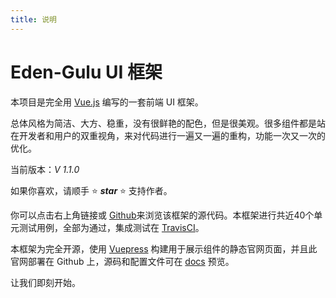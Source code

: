 ```yaml
---
title: 说明
---
```


# Eden-Gulu UI 框架

本项目是完全用 [Vue.js](https://cn.vuejs.org/index.html) 编写的一套前端 UI 框架。

总体风格为简洁、大方、稳重，没有很鲜艳的配色，但是很美观。很多组件都是站在开发者和用户的双重视角，来对代码进行一遍又一遍的重构，功能一次又一次的优化。

当前版本：*V 1.1.0*

如果你喜欢，请顺手 :star: ***star*** :star: 支持作者。

你可以点击右上角链接或 [Github](https://github.com/sgshy1995/gulu-vue)来浏览该框架的源代码。本框架进行共近40个单元测试用例，全部为通过，集成测试在 [TravisCI](https://travis-ci.org/sgshy1995/gulu-vue)。

本框架为完全开源，使用 [Vuepress](https://vuepress.vuejs.org/zh/) 构建用于展示组件的静态官网页面，并且此官网部署在 Github 上，源码和配置文件可在 [docs](https://github.com/sgshy1995/gulu-vue/tree/master/docs) 预览。

让我们即刻开始。